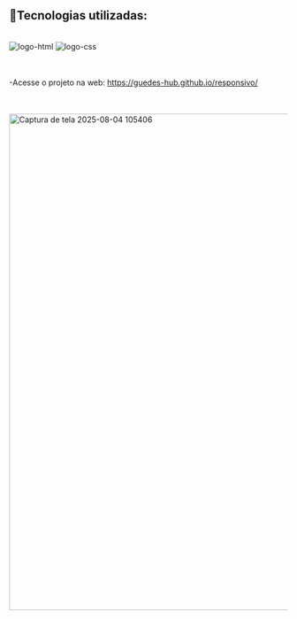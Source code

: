 <br>
<br>


<h2>🤖Tecnologias utilizadas:</h2>
<br>

 <img src="https://img.shields.io/badge/HTML5-E34F26?style=for-the-badge&logo=html5&logoColor=white" alt="logo-html"  />
 <img src="https://img.shields.io/badge/CSS3-1572B6?style=for-the-badge&logo=css3&logoColor=white" alt="logo-css" />

<br>
<br>
<br>
 
-Acesse o projeto na web: https://guedes-hub.github.io/responsivo/
<br>
<br>
<br>

<img width="1887" height="897" alt="Captura de tela 2025-08-04 105406" src="https://github.com/user-attachments/assets/2e6e68cd-c49b-4fd4-a962-252058f90627" />



